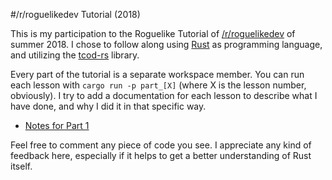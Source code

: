 #/r/roguelikedev Tutorial (2018)

This is my participation to the Roguelike Tutorial of [/r/roguelikedev](https://www.reddit.com/r/roguelikedev/) of summer 2018. 
I chose to follow along using [Rust](https://www.rust-lang.org) as programming language, and utilizing the [tcod-rs](https://github.com/tomassedovic/tcod-rs) library.

Every part of the tutorial is a separate workspace member. You can run each lesson with `cargo run -p part_[X]` (where X is the lesson number, obviously). I try to add a documentation for each lesson to describe what I have done, and why I did it in that specific way.

- [Notes for Part 1](part_1/part_1.md)

Feel free to comment any piece of code you see. I appreciate any kind of feedback here, especially if it helps to get a better understanding of Rust itself.